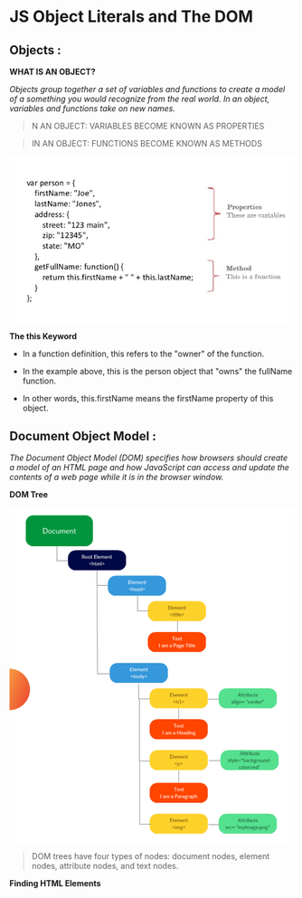 #  JS Object Literals and The DOM

## Objects :


**WHAT IS AN OBJECT?**

*Objects group together a set of variables and functions to create a model of a something you would recognize from the real world. In an object, variables and functions take on new names.*


> N AN OBJECT: VARIABLES BECOME KNOWN AS PROPERTIES

> IN AN OBJECT: FUNCTIONS BECOME KNOWN AS METHODS 


![objects](images/objectFun.jpg)



**The this Keyword**

- In a function definition, this refers to the "owner" of the function.

- In the example above, this is the person object that "owns" the fullName function.

- In other words, this.firstName means the firstName property of this object.



## Document Object Model :

*The Document Object Model (DOM) specifies how browsers should create a model of an HTML page and how JavaScript can access and update the contents of a web page while it is in the browser window.*


**DOM Tree**

![domTree](images/DOM.png)

> DOM trees have four types of nodes: document nodes, element nodes, attribute nodes, and text nodes. 

**Finding HTML Elements**



